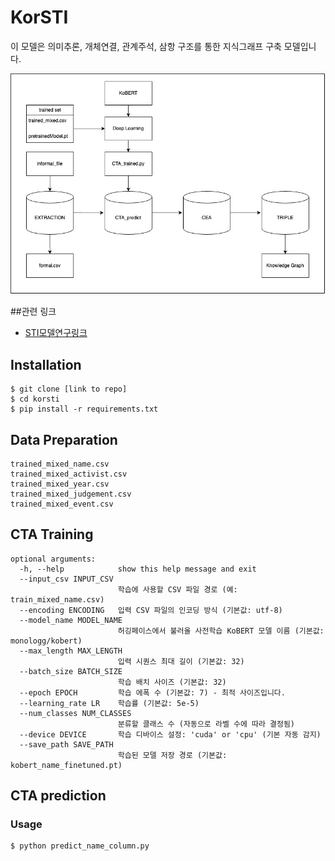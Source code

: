 # KorSTI



이 모델은 의미추론, 개체연결, 관계주석, 삼항 구조를 통한 지식그래프 구축 모델입니다.


![STI_diagram](https://github.com/hoonZeee/STI/blob/main/STI_diagram.jpg)


##관련 링크


- [STI모델연구링크](https://github.com/hoonZeee/STI)


## Installation

```console
$ git clone [link to repo]
$ cd korsti
$ pip install -r requirements.txt
```


## Data Preparation


```console
trained_mixed_name.csv
trained_mixed_activist.csv
trained_mixed_year.csv
trained_mixed_judgement.csv
trained_mixed_event.csv
```



## CTA Training



```console
optional arguments:
  -h, --help            show this help message and exit
  --input_csv INPUT_CSV
                        학습에 사용할 CSV 파일 경로 (예: train_mixed_name.csv)
  --encoding ENCODING   입력 CSV 파일의 인코딩 방식 (기본값: utf-8)
  --model_name MODEL_NAME
                        허깅페이스에서 불러올 사전학습 KoBERT 모델 이름 (기본값: monologg/kobert)
  --max_length MAX_LENGTH
                        입력 시퀀스 최대 길이 (기본값: 32)
  --batch_size BATCH_SIZE
                        학습 배치 사이즈 (기본값: 32)
  --epoch EPOCH         학습 에폭 수 (기본값: 7) - 최적 사이즈입니다.
  --learning_rate LR    학습률 (기본값: 5e-5)
  --num_classes NUM_CLASSES
                        분류할 클래스 수 (자동으로 라벨 수에 따라 결정됨)
  --device DEVICE       학습 디바이스 설정: 'cuda' or 'cpu' (기본 자동 감지)
  --save_path SAVE_PATH
                        학습된 모델 저장 경로 (기본값: kobert_name_finetuned.pt)
```


## CTA prediction

### Usage

```console
$ python predict_name_column.py
```


